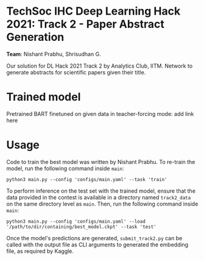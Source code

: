 # TechSoc IHC Deep Learning Hack 2021: Track 2 - Paper Abstract Generation
**Team**: Nishant Prabhu, Shrisudhan G.

Our solution for DL Hack 2021 Track 2 by Analytics Club, IITM. Network to generate abstracts for scientific papers given their title.

# Trained model
Pretrained BART finetuned on given data in teacher-forcing mode: add link here

# Usage
Code to train the best model was written by Nishant Prabhu. To re-train the model, run the following command inside `main`:

```
python3 main.py --config 'configs/main.yaml' --task 'train'
```

To perform inference on the test set with the trained model, ensure that the data provided in the contest is available in a directory named `track2_data` on the same directory level as `main`. Then, run the following command inside `main`:

```
python3 main.py --config 'configs/main.yaml' --load '/path/to/dir/containing/best_model.ckpt' --task 'test'
```

Once the model's predictions are generated, `submit_track2.py` can be called with the output file as CLI arguments to generated the embedding file, as required by Kaggle.

